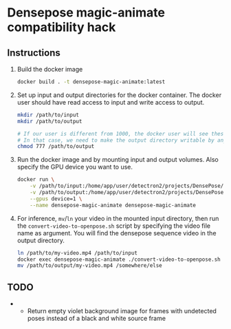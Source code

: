 # Densepose magic-animate compatibility hack

## Instructions

1. Build the docker image
   ```sh
   docker build . -t densepose-magic-animate:latest
   ```
2. Set up input and output directories for the docker container. The docker user should have read access to input and write access to output.
   ```sh
   mkdir /path/to/input
   mkdir /path/to/output

   # If our user is different from 1000, the docker user will see these mounted directories as not owned
   # In that case, we need to make the output directory writable by anyone
   chmod 777 /path/to/output
   ```
2. Run the docker image and by mounting input and output volumes. Also specify the GPU device you want to use.
   ```sh
   docker run \
       -v /path/to/input:/home/app/user/detectron2/projects/DensePose/input \
       -v /path/to/output:/home/app/user/detectron2/projects/DensePose/output \
       --gpus device=1 \
       --name densepose-magic-animate densepose-magic-animate
   ```
3. For inference, `mv`/`ln` your video in the mounted input directory, then run the `convert-video-to-openpose.sh` script by specifying the video file name as argument. You will find the densepose sequence video in the output directory.
   ```sh
   ln /path/to/my-video.mp4 /path/to/input
   docker exec densepose-magic-animate ./convert-video-to-openpose.sh my-video.mp4
   mv /path/to/output/my-video.mp4 /somewhere/else
   ```

## TODO

- - Return empty violet background image for frames with undetected poses instead of a black and white source frame
